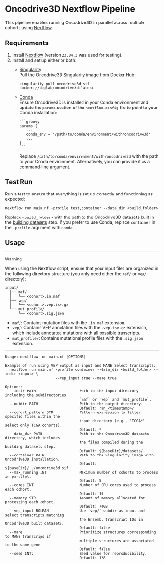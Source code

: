 # Oncodrive3D Nextflow Pipeline

This pipeline enables running Oncodrive3D in parallel across multiple cohorts using [Nextflow](https://www.nextflow.io/).

## Requirements

1. Install [Nextflow](https://www.nextflow.io/docs/latest/getstarted.html) (version `23.04.3` was used for testing).
2. Install and set up either or both:
   - [Singularity](https://sylabs.io/guides/latest/user-guide/installation.html)  
      Pull the Oncodrive3D Singularity image from Docker Hub:

      ```
      singularity pull oncodrive3d.sif docker://bbglab/oncodrive3d:latest
      ```

   - [Conda](https://docs.conda.io/projects/conda/en/latest/user-guide/install/index.html)  
      Ensure Oncodrive3D is installed in your Conda environment and update the `params` section of the `nextflow.config` file to point to your Conda installation:

         ```groovy
         params {
            ...
            conda_env = '/path/to/conda/environment/with/oncodrive3d' 
            ...
         }
         ```

      Replace `/path/to/conda/environment/with/oncodrive3d` with the path to your Conda environment. Alternatively, you can provide it as a command-line argument.


## Test Run

Run a test to ensure that everything is set up correctly and functioning as expected:

```
nextflow run main.nf -profile test,container --data_dir <build_folder>
```

Replace `<build_folder>` with the path to the Oncodrive3D datasets built in the [building datasets](#building-datasets) step.
If you prefer to use Conda, replace `container` in the `-profile` argument with `conda`.

## Usage

---

> [!WARNING]
> When using the Nextflow script, ensure that your input files are organized in the following directory structure (you only need either the `maf/` or `vep/` directory):
> 
> ```plaintext
> input/
>   ├── maf/
>   │   └── <cohort>.in.maf
>   ├── vep/
>   │   └── <cohort>.vep.tsv.gz
>   └── mut_profile/
>       └── <cohort>.sig.json
> ```
> 
> - `maf/`: Contains mutation files with the `.in.maf` extension.
> - `vep/`: Contains VEP annotation files with the `.vep.tsv.gz` extension, which include annotated mutations with all possible transcripts.
> - `mut_profile/`: Contains mutational profile files with the `.sig.json` extension.

---

```
Usage: nextflow run main.nf [OPTIONS]

Example of run using VEP output as input and MANE Select transcripts:
  nextflow run main.nf -profile container --data_dir <build_folder> --indir <input> \
                       --vep_input true --mane true
  
Options:
  --indir PATH                    Path to the input directory including the subdirectories 
                                  `maf` or `vep` and `mut_profile`. 
  --outdir PATH                   Path to the output directory. 
                                  Default: run_<timestamp>/
  --cohort_pattern STR            Pattern expression to filter specific files within the 
                                  input directory (e.g., 'TCGA*' select only TCGA cohorts). 
                                  Default: *
  --data_dir PATH                 Path to the Oncodrive3D datasets directory, which includes 
                                  the files compiled during the building datasets step.
                                  Default: ${baseDir}/datasets/
  --container PATH                Path to the Singularity image with Oncodrive3D installation. 
                                  Default: ${baseDir}/../oncodrive3d.sif
  --max_running INT               Maximum number of cohorts to process in parallel.
                                  Default: 5
  --cores INT                     Number of CPU cores used to process each cohort. 
                                  Default: 10
  --memory STR                    Amount of memory allocated for processing each cohort. 
                                  Default: 70GB
  --vep_input BOLEAN              Use `vep/` subdir as input and select transcripts matching 
                                  the Ensembl transcript IDs in Oncodrive3D built datasets. 
                                  Default: false
  --mane                          Prioritize structures corresponding to MANE transcrips if 
                                  multiple structures are associated to the same gene.
                                  Default: false
  --seed INT:                     Seed value for reproducibility.
                                  Default: 128
```